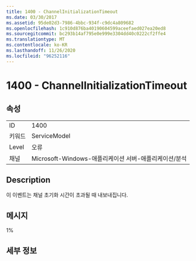 ```yaml
---
title: 1400 - ChannelInitializationTimeout
ms.date: 03/30/2017
ms.assetid: 95de02d3-7986-4bbc-934f-c9dc4a809682
ms.openlocfilehash: 1c910d876ba40190604599aceefaed027ea20ed8
ms.sourcegitcommit: bc293b14af795e0e999e3304dd40c0222cf2ffe4
ms.translationtype: MT
ms.contentlocale: ko-KR
ms.lasthandoff: 11/26/2020
ms.locfileid: "96252116"
---
```

# <a name="1400---channelinitializationtimeout"></a>1400 - ChannelInitializationTimeout

## <a name="properties"></a>속성  
  
|||  
|-|-|  
|ID|1400|  
|키워드|ServiceModel|  
|Level|오류|  
|채널|Microsoft-Windows-애플리케이션 서버-애플리케이션/분석|  
  
## <a name="description"></a>Description  

 이 이벤트는 채널 초기화 시간이 초과될 때 내보내집니다.  
  
## <a name="message"></a>메시지  

 1%  
  
## <a name="details"></a>세부 정보
